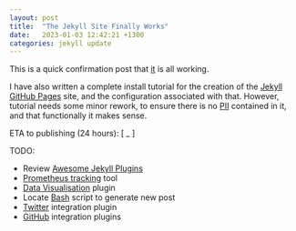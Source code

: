 ```yaml
---
layout: post
title:  "The Jekyll Site Finally Works"
date:   2023-01-03 12:42:21 +1300
categories: jekyll update
---
```

This is a quick confirmation post that [it] is all working.

I have also written a complete install tutorial for the creation of the [Jekyll GitHub Pages] site, and the configuration associated with that. However, tutorial needs some minor rework, to ensure there is no [PII] contained in it, and that functionally it makes sense.

ETA to publishing (24 hours): [ _ ]

TODO:
  - Review [Awesome Jekyll Plugins]
  - [Prometheus tracking] tool
  - [Data Visualisation] plugin
  - Locate [Bash] script to generate new post
  - [Twitter] integration plugin
  - [GitHub] integration plugins

[it]: https://pages.github.com/
[Jekyll GitHub Pages]: https://docs.github.com/en/pages/setting-up-a-github-pages-site-with-jekyll
[PII]: https://en.wikipedia.org/wiki/Personal_data
[Awesome Jekyll Plugins]: https://github.com/planetjekyll/awesome-jekyll-plugins
[Prometheus tracking]: https://en.wikipedia.org/wiki/Prometheus_(software)
[Data Visualisation]: https://en.wikipedia.org/wiki/Data_and_information_visualization
[Bash]: https://www.gnu.org/software/bash/
[Twitter]: https://twitter.com/datakumquat
[GitHub]: https://github.com/datakumquat
